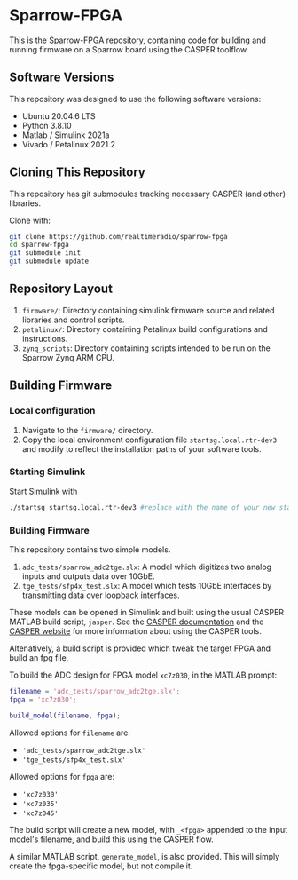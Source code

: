 # Sparrow-FPGA

This is the Sparrow-FPGA repository, containing code for building and running firmware on a Sparrow board using the CASPER toolflow.

## Software Versions

This repository was designed to use the following software versions:

 - Ubuntu 20.04.6 LTS
 - Python 3.8.10
 - Matlab / Simulink 2021a
 - Vivado / Petalinux 2021.2

## Cloning This Repository

This repository has git submodules tracking necessary CASPER (and other) libraries.

Clone with:

```bash
git clone https://github.com/realtimeradio/sparrow-fpga
cd sparrow-fpga
git submodule init
git submodule update
```

## Repository Layout

  1. `firmware/`: Directory containing simulink firmware source and related libraries and control scripts.
  2. `petalinux/`: Directory containing Petalinux build configurations and instructions.
  3. `zynq_scripts`: Directory containing scripts intended to be run on the Sparrow Zynq ARM CPU.

## Building Firmware

### Local configuration

  1. Navigate to the `firmware/` directory.
  2. Copy the local environment configuration file `startsg.local.rtr-dev3` and modify to reflect the installation paths of your software tools.

### Starting Simulink

Start Simulink with

```bash
./startsg startsg.local.rtr-dev3 #replace with the name of your new startsg.local file
```

### Building Firmware

This repository contains two simple models.

  1. `adc_tests/sparrow_adc2tge.slx`: A model which digitizes two analog inputs and outputs data over 10GbE.
  2. `tge_tests/sfp4x_test.slx`: A model which tests 10GbE interfaces by transmitting data over loopback interfaces.

These models can be opened in Simulink and built using the usual CASPER MATLAB build script, `jasper`.
See the [CASPER documentation](https://casper-toolflow.readthedocs.io) and the [CASPER website](https://casper.berkeley.edu) for more information about using the CASPER tools.

Altenatively, a build script is provided which tweak the target FPGA and build an fpg file.

To build the ADC design for FPGA model `xc7z030`, in the MATLAB prompt:

```matlab
filename = 'adc_tests/sparrow_adc2tge.slx';
fpga = 'xc7z030';

build_model(filename, fpga);
```

Allowed options for `filename` are:

  - `'adc_tests/sparrow_adc2tge.slx'`
  - `'tge_tests/sfp4x_test.slx'`

Allowed options for `fpga` are:

  - `'xc7z030'`
  - `'xc7z035'`
  - `'xc7z045'`

The build script will create a new model, with `_<fpga>` appended to the input model's filename, and build this using the CASPER flow.

A similar MATLAB script, `generate_model`, is also provided. This will simply create the fpga-specific model, but not compile it.
